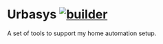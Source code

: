 # Urbasys [![builder](https://github.com/urbas/urbasys/actions/workflows/build.yml/badge.svg)](https://github.com/urbas/urbasys/actions/workflows/build.yml)

A set of tools to support my home automation setup.